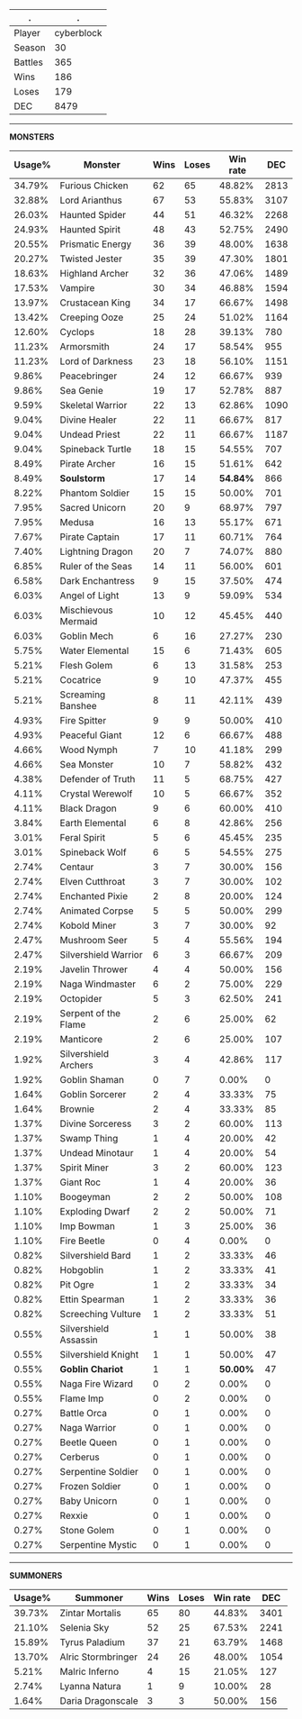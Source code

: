 .|.
|-|-
Player|cyberblock
Season|30
Battles|365
Wins|186
Loses|179
DEC|8479

---
**MONSTERS**

Usage%|Monster|Wins|Loses|Win rate|DEC|
-|-|-|-|-|-|
34.79%|Furious Chicken|62|65|48.82%|2813|
32.88%|Lord Arianthus|67|53|55.83%|3107|
26.03%|Haunted Spider|44|51|46.32%|2268|
24.93%|Haunted Spirit|48|43|52.75%|2490|
20.55%|Prismatic Energy|36|39|48.00%|1638|
20.27%|Twisted Jester|35|39|47.30%|1801|
18.63%|Highland Archer|32|36|47.06%|1489|
17.53%|Vampire|30|34|46.88%|1594|
13.97%|Crustacean King|34|17|66.67%|1498|
13.42%|Creeping Ooze|25|24|51.02%|1164|
12.60%|Cyclops|18|28|39.13%|780|
11.23%|Armorsmith|24|17|58.54%|955|
11.23%|Lord of Darkness|23|18|56.10%|1151|
9.86%|Peacebringer|24|12|66.67%|939|
9.86%|Sea Genie|19|17|52.78%|887|
9.59%|Skeletal Warrior|22|13|62.86%|1090|
9.04%|Divine Healer|22|11|66.67%|817|
9.04%|Undead Priest|22|11|66.67%|1187|
9.04%|Spineback Turtle|18|15|54.55%|707|
8.49%|Pirate Archer|16|15|51.61%|642|
8.49%|**Soulstorm**|17|14|**54.84%**|866|
8.22%|Phantom Soldier|15|15|50.00%|701|
7.95%|Sacred Unicorn|20|9|68.97%|797|
7.95%|Medusa|16|13|55.17%|671|
7.67%|Pirate Captain|17|11|60.71%|764|
7.40%|Lightning Dragon|20|7|74.07%|880|
6.85%|Ruler of the Seas|14|11|56.00%|601|
6.58%|Dark Enchantress|9|15|37.50%|474|
6.03%|Angel of Light|13|9|59.09%|534|
6.03%|Mischievous Mermaid|10|12|45.45%|440|
6.03%|Goblin Mech|6|16|27.27%|230|
5.75%|Water Elemental|15|6|71.43%|605|
5.21%|Flesh Golem|6|13|31.58%|253|
5.21%|Cocatrice|9|10|47.37%|455|
5.21%|Screaming Banshee|8|11|42.11%|439|
4.93%|Fire Spitter|9|9|50.00%|410|
4.93%|Peaceful Giant|12|6|66.67%|488|
4.66%|Wood Nymph|7|10|41.18%|299|
4.66%|Sea Monster|10|7|58.82%|432|
4.38%|Defender of Truth|11|5|68.75%|427|
4.11%|Crystal Werewolf|10|5|66.67%|352|
4.11%|Black Dragon|9|6|60.00%|410|
3.84%|Earth Elemental|6|8|42.86%|256|
3.01%|Feral Spirit|5|6|45.45%|235|
3.01%|Spineback Wolf|6|5|54.55%|275|
2.74%|Centaur|3|7|30.00%|156|
2.74%|Elven Cutthroat|3|7|30.00%|102|
2.74%|Enchanted Pixie|2|8|20.00%|124|
2.74%|Animated Corpse|5|5|50.00%|299|
2.74%|Kobold Miner|3|7|30.00%|92|
2.47%|Mushroom Seer|5|4|55.56%|194|
2.47%|Silvershield Warrior|6|3|66.67%|209|
2.19%|Javelin Thrower|4|4|50.00%|156|
2.19%|Naga Windmaster|6|2|75.00%|229|
2.19%|Octopider|5|3|62.50%|241|
2.19%|Serpent of the Flame|2|6|25.00%|62|
2.19%|Manticore|2|6|25.00%|107|
1.92%|Silvershield Archers|3|4|42.86%|117|
1.92%|Goblin Shaman|0|7|0.00%|0|
1.64%|Goblin Sorcerer|2|4|33.33%|75|
1.64%|Brownie|2|4|33.33%|85|
1.37%|Divine Sorceress|3|2|60.00%|113|
1.37%|Swamp Thing|1|4|20.00%|42|
1.37%|Undead Minotaur|1|4|20.00%|54|
1.37%|Spirit Miner|3|2|60.00%|123|
1.37%|Giant Roc|1|4|20.00%|36|
1.10%|Boogeyman|2|2|50.00%|108|
1.10%|Exploding Dwarf|2|2|50.00%|71|
1.10%|Imp Bowman|1|3|25.00%|36|
1.10%|Fire Beetle|0|4|0.00%|0|
0.82%|Silvershield Bard|1|2|33.33%|46|
0.82%|Hobgoblin|1|2|33.33%|41|
0.82%|Pit Ogre|1|2|33.33%|34|
0.82%|Ettin Spearman|1|2|33.33%|36|
0.82%|Screeching Vulture|1|2|33.33%|51|
0.55%|Silvershield Assassin|1|1|50.00%|38|
0.55%|Silvershield Knight|1|1|50.00%|47|
0.55%|**Goblin Chariot**|1|1|**50.00%**|47|
0.55%|Naga Fire Wizard|0|2|0.00%|0|
0.55%|Flame Imp|0|2|0.00%|0|
0.27%|Battle Orca|0|1|0.00%|0|
0.27%|Naga Warrior|0|1|0.00%|0|
0.27%|Beetle Queen|0|1|0.00%|0|
0.27%|Cerberus|0|1|0.00%|0|
0.27%|Serpentine Soldier|0|1|0.00%|0|
0.27%|Frozen Soldier|0|1|0.00%|0|
0.27%|Baby Unicorn|0|1|0.00%|0|
0.27%|Rexxie|0|1|0.00%|0|
0.27%|Stone Golem|0|1|0.00%|0|
0.27%|Serpentine Mystic|0|1|0.00%|0|

---
**SUMMONERS**

Usage%|Summoner|Wins|Loses|Win rate|DEC|
-|-|-|-|-|-|
39.73%|Zintar Mortalis|65|80|44.83%|3401|
21.10%|Selenia Sky|52|25|67.53%|2241|
15.89%|Tyrus Paladium|37|21|63.79%|1468|
13.70%|Alric Stormbringer|24|26|48.00%|1054|
5.21%|Malric Inferno|4|15|21.05%|127|
2.74%|Lyanna Natura|1|9|10.00%|28|
1.64%|Daria Dragonscale|3|3|50.00%|156|
